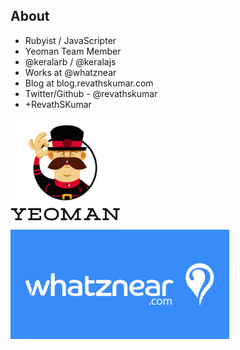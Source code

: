 ##  About

* Rubyist / JavaScripter
* Yeoman Team Member
* @keralarb / @keralajs
* Works at @whatznear
* Blog at blog.revathskumar.com
* Twitter/Github - @revathskumar
* +RevathSKumar 

<img src="images/yeoman.png" alt="Yeoman" style="width: 175px;"/>
<img src="images/whatznear-1.png" alt="whatznear" style="width: 350px;"/>